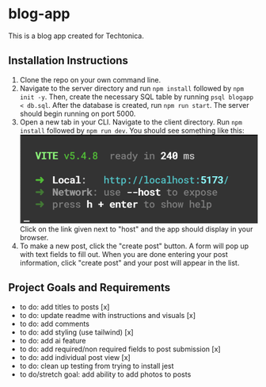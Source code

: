 # blog-app

This is a blog app created for Techtonica.

## Installation Instructions

1. Clone the repo on your own command line.
2. Navigate to the server directory and run `npm install` followed by `npm init -y`. Then, create the necessary SQL table by running `psql blogapp < db.sql`. After the database is created, run `npm run start`. The server should begin running on port 5000.
3. Open a new tab in your CLI. Navigate to the client directory. Run `npm install` followed by `npm run dev`. You should see something like this:
![terminal](public/commandline.png)
Click on the link given next to "host" and the app should display in your browser.
4. To make a new post, click the "create post" button. A form will pop up with text fields to fill out. When you are done entering your post information, click "create post" and your post will appear in the list.

## Project Goals and Requirements
- to do: add titles to posts [x]
- to do: update readme with instructions and visuals [x]
- to do: add comments
- to do: add styling (use tailwind) [x]
- to do: add ai feature
- to do: add required/non required fields to post submission [x]
- to do: add individual post view [x]
- to do: clean up testing from trying to install jest
- to do/stretch goal: add ability to add photos to posts
